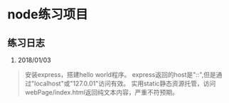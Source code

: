 # node练习项目

## 练习日志

1. 2018/01/03
> 安装express，搭建hello world程序。
> express返回的host是"::",但是通过"localhost"或"127.0.01"访问有效。
> 实用static静态资源托管，访问webPage/index.html返回纯文本内容，严重不符预期。
